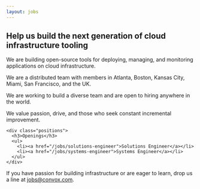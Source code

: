 ```yaml
---
layout: jobs
---
```


<section id="mission">
  <div class="container">
    <h2>Help us build the next generation of cloud infrastructure tooling</h2>
    <p>We are building open-source tools for deploying, managing, and monitoring applications on cloud infrastructure.</p>
    <p>We are a distributed team with members in Atlanta, Boston, Kansas City, Miami, San Francisco, and the UK.</p>
    <p>We are working to build a diverse team and are open to hiring anywhere in the world.</p>
    <p>We value passion, drive, and those who seek constant incremental improvement.</p>

    <div class="positions">
      <h3>Openings</h3>
      <ul>
        <li><a href="/jobs/solutions-engineer">Solutions Engineer</a></li>
        <li><a href="/jobs/systems-engineer">Systems Engineer</a></li>
      </ul>
    </div>
  </div>
</section>

<section id="contact">
  <div class="container">
    <p>
      If you have passion for building infrastructure or are eager to learn, drop us a line at <a href="mailto:jobs@convox.com">jobs@convox.com</a>.
    </p>
  </div>
</section>
